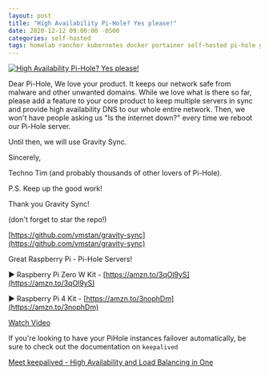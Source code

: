 ```yaml
---
layout: post
title: "High Availability Pi-Hole? Yes please!"
date: 2020-12-12 09:00:00 -0500
categories: self-hosted
tags: homelab rancher kubernetes docker portainer self-hosted pi-hole gravity-sync keepalived
---
```


[![High Availability Pi-Hole? Yes please!](https://img.youtube.com/vi/IFVYe3riDRA/0.jpg)](https://www.youtube.com/watch?v=IFVYe3riDRA "High Availability Pi-Hole? Yes please!")

Dear Pi-Hole,
We love your product.  It keeps our network safe from malware and other unwanted domains. While we love what is there so far,  please add a feature to your core product to keep multiple servers in sync and provide high availability DNS to our whole entire network.  Then, we won't have people asking us "Is the internet down?" every time we reboot our Pi-Hole server.  

Until then, we will use Gravity Sync.

Sincerely,

Techno Tim (and probably thousands of other lovers of Pi-Hole).

P.S.  Keep up the good work!

Thank you Gravity Sync!

(don't forget to star the repo!)

[https://github.com/vmstan/gravity-sync](https://github.com/vmstan/gravity-sync)

Great Raspberry Pi - Pi-Hole Servers!

► Raspberry Pi Zero W Kit - [https://amzn.to/3qOl9yS](https://amzn.to/3qOl9yS)

► Raspberry Pi 4 Kit - [https://amzn.to/3nophDm](https://amzn.to/3nophDm)

[Watch Video](https://www.youtube.com/watch?v=IFVYe3riDRA)

If you're looking to have your PiHole instances failover automatically, be sure to check out the documentation on `keepalived`

[Meet keepalived - High Availability and Load Balancing in One](https://techno-tim.github.io/posts/keepalived-ha-loadbalancer/)
